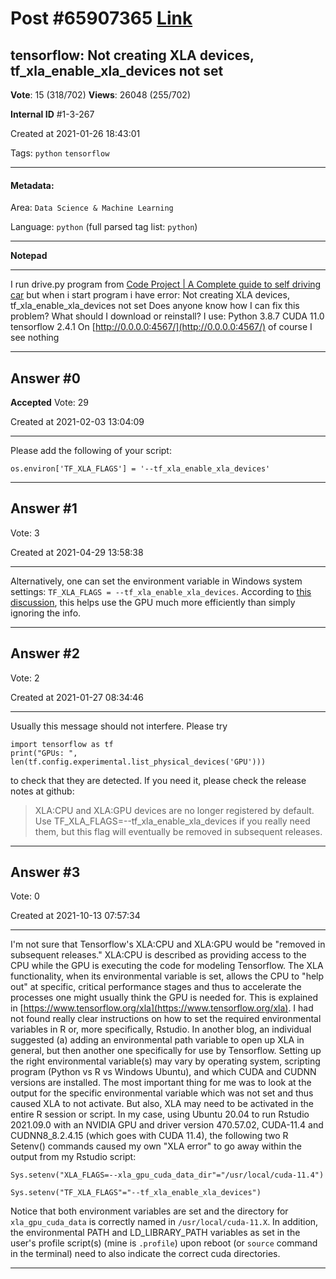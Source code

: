 
# Post \#65907365 [Link](https://stackoverflow.com/questions/65907365/)

## tensorflow: Not creating XLA devices, tf_xla_enable_xla_devices not set

**Vote**: 15 (318/702) **Views**: 26048 (255/702) 

**Internal ID** \#1-3-267

Created at 2021-01-26 18:43:01

Tags: `python` `tensorflow`

----------

#### Metadata:

Area: `Data Science & Machine Learning`

Language: `python` (full parsed tag list: `python`)

----------

**Notepad**


----------

I run drive.py program from [Code Project | A Complete guide to self driving car](https://www.codeproject.com/Articles/1273179/A-Complete-guide-to-self-driving-Car?fbclid=IwAR1L7mOaPTZ7-vwWicXcAS7FLhVLcU9BUgaivhK0P9tbXAGe0zOThAuktMs)
but when i start program i have error:
Not creating XLA devices, tf_xla_enable_xla_devices not set
Does anyone know how I can fix this problem? What should I download or reinstall?
I use:
Python 3.8.7
CUDA 11.0
tensorflow 2.4.1
On [http://0.0.0.0:4567/](http://0.0.0.0:4567/) of course I see nothing
[](https://i.stack.imgur.com/3pXqE.jpg)


----------
        
## Answer \#0

**Accepted** Vote: 29

Created at 2021-02-03 13:04:09

------------

Please add the following  of your script:
```
os.environ['TF_XLA_FLAGS'] = '--tf_xla_enable_xla_devices'
```



------------
    
    
## Answer \#1

 Vote: 3

Created at 2021-04-29 13:58:38

------------

Alternatively, one can set the environment variable in Windows system settings: `TF_XLA_FLAGS = --tf_xla_enable_xla_devices`.
According to [this discussion](https://github.com/tensorflow/tensorflow/issues/44683), this helps use the GPU much more efficiently than simply ignoring the info.


------------
    
    
## Answer \#2

 Vote: 2

Created at 2021-01-27 08:34:46

------------

Usually this message should not interfere.
Please try
```
import tensorflow as tf
print("GPUs: ", len(tf.config.experimental.list_physical_devices('GPU')))
```

to check that they are detected.
If you need it, please check the release notes at github:
> XLA:CPU and XLA:GPU devices are no longer registered by default. Use TF_XLA_FLAGS=--tf_xla_enable_xla_devices if you really need them, but this flag will eventually be removed in subsequent releases.


------------
    
    
## Answer \#3

 Vote: 0

Created at 2021-10-13 07:57:34

------------

I'm not sure that Tensorflow's XLA:CPU and XLA:GPU would be "removed in subsequent releases."  XLA:CPU is described as providing access to the CPU while the GPU is executing the code for modeling Tensorflow.  The XLA functionality, when its environmental variable is set, allows the CPU to "help out" at specific, critical performance stages and thus to accelerate the processes one might usually think the GPU is needed for.  This is explained in [https://www.tensorflow.org/xla](https://www.tensorflow.org/xla).
I had not found really clear instructions on how to set the required environmental variables in R or, more specifically, Rstudio.  In another blog, an individual suggested (a) adding an environmental path variable to open up XLA in general, but then another one specifically for use by Tensorflow.
Setting up the right environmental variable(s) may vary by operating system, scripting program (Python vs R vs Windows Ubuntu), and which CUDA and CUDNN versions are installed.
The most important thing for me was to look at the output for the specific environmental variable which was not set and thus caused XLA to not activate.  But also, XLA may need to be activated in the entire R session or script.
In my case, using Ubuntu 20.04 to run Rstudio 2021.09.0 with an NVIDIA GPU and driver version 470.57.02, CUDA-11.4 and CUDNN8_8.2.4.15 (which goes with CUDA 11.4), the following two R Setenv() commands caused my own "XLA error" to go away within the output from my Rstudio script:
```
Sys.setenv("XLA_FLAGS=--xla_gpu_cuda_data_dir"="/usr/local/cuda-11.4")

Sys.setenv("TF_XLA_FLAGS"="--tf_xla_enable_xla_devices")
```

Notice that both environment variables are set and the directory for `xla_gpu_cuda_data` is correctly named in `/usr/local/cuda-11.X`.
In addition, the environmental PATH and LD_LIBRARY_PATH variables as set in the user's profile script(s) (mine is `.profile`) upon reboot (or `source` command in the terminal) need to also indicate the correct cuda directories.


------------
    
    